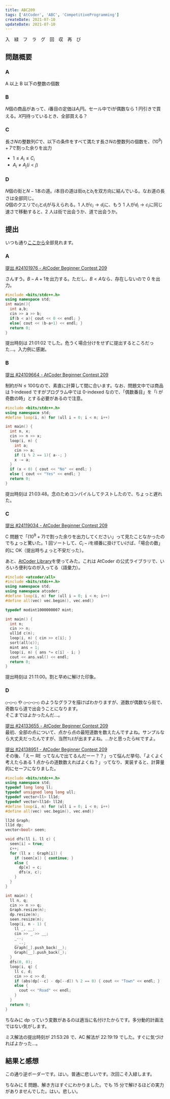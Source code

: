 ```yaml
---
title: ABC209
tags: ['AtCoder', 'ABC', 'CompetitiveProgramming']
createDate: 2021-07-10
updateDate: 2021-07-10
---
```


入　緑　フ　ラ　グ　回　収　再　び

## 問題概要

### A

A 以上 B 以下の整数の個数

### B

$N$個の商品があって、$i$番目の定価は$A_i$円。セール中で$i$が偶数なら 1 円引きで買える。$X$円持っているとき、全部買える？

### C

長さ$N$の整数列$C$で、以下の条件をすべて満たす長さ$N$の整数列の個数を、$(10^9)+7$で割った余りを出力

- $1 \le A_i \le C_i$
- $A_i \ne A_j (i \lt j)$

### D

$N$個の街と$N-1$本の道。$i$本目の道は街$a_i$と$b_i$を双方向に結んでいる。なお道の長さは全部同じ。<br>
$Q$個のクエリで$c_i$と$d_i$が与えられる。1 人が$c_i \rightarrow d_i$に、もう 1 人が$d_i \rightarrow c_i$に同じ速さで移動すると、2 人は街で出会うか、道で出会うか。

## 提出

いつも通り[ここから](https://atcoder.jp/contests/abc209/submissions?f.User=a01sa01to)全部見れます。

### A

[提出 #24101976 - AtCoder Beginner Contest 209](https://atcoder.jp/contests/abc209/submissions/24101976)

さんすう。$B-A+1$を出力する。ただし、$B \lt A$なら、存在しないので 0 を出力。

```cpp
#include <bits/stdc++.h>
using namespace std;
int main(){
  int a,b;
  cin >> a >> b;
  if(b < a){ cout << 0 << endl; }
  else{ cout << (b-a+1) << endl; }
  return 0;
}
```

提出時刻は 21:01:02 でした。危うく場合分けをせずに提出するところだった...。入力例に感謝。

### B

[提出 #24109664 - AtCoder Beginner Contest 209](https://atcoder.jp/contests/abc209/submissions/24109664)

制約が$N \le 100$なので、素直に計算して間に合います。なお、問題文中では商品は 1-indexed ですがプログラム中では 0-indexed なので、「偶数番目」を「i が奇数の時」とする必要があるので注意。

```cpp
#include <bits/stdc++.h>
using namespace std;
#define loop(i, n) for (ull i = 0; i < n; i++)

int main() {
  int n, x;
  cin >> n >> x;
  loop(i, n) {
    int a;
    cin >> a;
    if (i % 2 == 1){ a--; }
    x -= a;
  }
  if (x < 0) { cout << "No" << endl; }
  else { cout << "Yes" << endl; }
  return 0;
}
```

提出時刻は 21:03:48。念のためコンパイルしてテストしたので、ちょっと遅れた。

### C

[提出 #24119034 - AtCoder Beginner Contest 209](https://atcoder.jp/contests/abc209/submissions/24119034)

C 問題で「$(10^9+7)$で割った余りを出力してください」って見たことなかったのでちょっと驚いた。1 回ソートして、$C_i - i$を順番に掛けていけば、「場合の数」的に OK（提出時ちょっと不安だった）。

あと、[AtCoder Library](https://github.com/atcoder/ac-library)を使ってみた。これは AtCoder の公式ライブラリで、いろいろ便利なのが入ってる（語彙力）。

```cpp
#include <atcoder/all>
#include <bits/stdc++.h>
using namespace std;
using namespace atcoder;
#define loop(i, n) for (ull i = 0; i < n; i++)
#define all(vec) vec.begin(), vec.end()

typedef modint1000000007 mint;

int main() {
  int n;
  cin >> n;
  ull1d c(n);
  loop(i, n) { cin >> c[i]; }
  sort(all(c));
  mint ans = 1;
  loop(i, n) { ans *= c[i] - i; }
  cout << ans.val() << endl;
  return 0;
}
```

提出時刻は 21:11:00。割と早めに解けた印象。

### D

`○─○─○` や `○─○─○─○` のようなグラフを描けばわかりますが、道数が偶数なら街で、奇数なら道で出会うことになります。<br>
そこまではよかったんだ...。

[提出 #24133655 - AtCoder Beginner Contest 209](https://atcoder.jp/contests/abc209/submissions/24133655)<br>
最初、全部の点について、点から点の最短道数を数えたんですよね。サンプルなら大丈夫だったんですが、当然`TLE`が出ますよね。...かと思ったら`RE`ですよ。

[提出 #24138951 - AtCoder Beginner Contest 209](https://atcoder.jp/contests/abc209/submissions/24138951)<br>
その後、「えー RE ってなんで出てるんだーー？？」って悩んだ挙句、「よくよく考えたらある 1 点からの道数数えればよくね？」ってなり、実装すると、計算量的にセーフになりました。

```cpp
#include <bits/stdc++.h>
using namespace std;
typedef long long ll;
typedef unsigned long long ull;
typedef vector<ll> ll1d;
typedef vector<ll1d> ll2d;
#define loop(i, n) for (ull i = 0; i < n; i++)
#define all(vec) vec.begin(), vec.end()

ll2d Graph;
ll1d dp;
vector<bool> seen;

void dfs(ll i, ll c) {
  seen[i] = true;
  c++;
  for (ll x : Graph[i]) {
    if (seen[x]) { continue; }
    else {
      dp[x] = c;
      dfs(x, c);
    }
  }
}

int main() {
  ll n, q;
  cin >> n >> q;
  Graph.resize(n);
  dp.resize(n);
  seen.resize(n);
  loop(i, n - 1) {
    ll _, __;
    cin >> _ >> __;
    _--;
    __--;
    Graph[_].push_back(__);
    Graph[__].push_back(_);
  }
  dfs(0, 0);
  loop(i, q) {
    ll c, d;
    cin >> c >> d;
    if (abs(dp[--c] - dp[--d]) % 2 == 0) { cout << "Town" << endl; }
    else {
      cout << "Road" << endl;
    }
  }
  return 0;
}
```

ちなみに dp っていう変数があるのは適当に名付けたからです。多分動的計画法ではない気がします。

ミス解法の提出時刻が 21:53:28 で、AC 解法が 22:19:19 でした。すぐに気づければよかった...。

## 結果と感想

<twitter-embed tweetid="1413860560999829509"></twitter-embed>

この通り逆ボーダーです。はい。普通に悲しいです。次回こそ入緑します。

ちなみに E 問題、解き方はすぐにわかりました。でも 15 分で解けるほどの実力がありませんでした。はい。悲しい。
